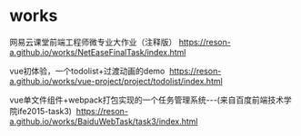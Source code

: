 # works
 
网易云课堂前端工程师微专业大作业（注释版） https://reson-a.github.io/works/NetEaseFinalTask/index.html


vue初体验，一个todolist+过渡动画的demo   https://reson-a.github.io/works/vue-project/project/todolist/index.html


vue单文件组件+webpack打包实现的一个任务管理系统---(来自百度前端技术学院ife2015-task3)  https://reson-a.github.io/works/BaiduWebTask/task3/index.html








